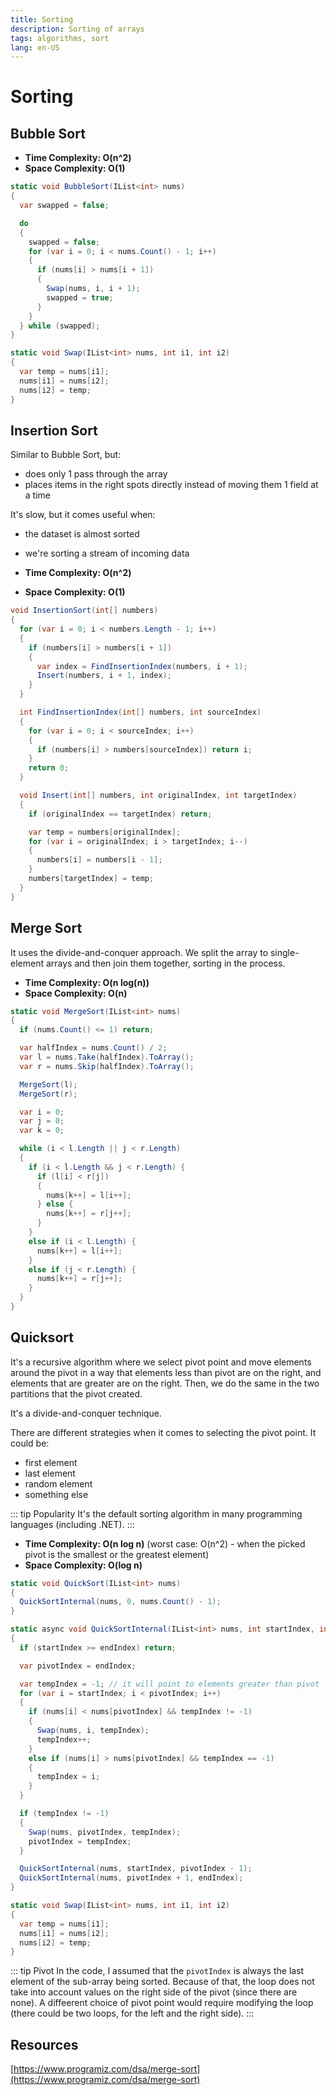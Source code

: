 ```yaml
---
title: Sorting
description: Sorting of arrays
tags: algorithms, sort
lang: en-US
---
```


# Sorting

## Bubble Sort

- **Time Complexity: O(n^2)**
- **Space Complexity: O(1)**

```csharp
static void BubbleSort(IList<int> nums)
{
  var swapped = false;

  do
  {
    swapped = false;
    for (var i = 0; i < nums.Count() - 1; i++)
    {
      if (nums[i] > nums[i + 1])
      {
        Swap(nums, i, i + 1);
        swapped = true;
      }
    }
  } while (swapped);
}

static void Swap(IList<int> nums, int i1, int i2)
{
  var temp = nums[i1];
  nums[i1] = nums[i2];
  nums[i2] = temp;
}
```

## Insertion Sort

Similar to Bubble Sort, but:

- does only 1 pass through the array
- places items in the right spots directly instead of moving them 1 field at a
  time

It's slow, but it comes useful when:

- the dataset is almost sorted
- we're sorting a stream of incoming data

- **Time Complexity: O(n^2)**
- **Space Complexity: O(1)**

```csharp
void InsertionSort(int[] numbers)
{
  for (var i = 0; i < numbers.Length - 1; i++)
  {
    if (numbers[i] > numbers[i + 1])
    {
      var index = FindInsertionIndex(numbers, i + 1);
      Insert(numbers, i + 1, index);
    }
  }

  int FindInsertionIndex(int[] numbers, int sourceIndex)
  {
    for (var i = 0; i < sourceIndex; i++)
    {
      if (numbers[i] > numbers[sourceIndex]) return i;
    }
    return 0;
  }

  void Insert(int[] numbers, int originalIndex, int targetIndex)
  {
    if (originalIndex == targetIndex) return;

    var temp = numbers[originalIndex];
    for (var i = originalIndex; i > targetIndex; i--)
    {
      numbers[i] = numbers[i - 1];
    }
    numbers[targetIndex] = temp;
  }
}
```

## Merge Sort

It uses the divide-and-conquer approach. We split the array to single-element
arrays and then join them together, sorting in the process.

- **Time Complexity: O(n log(n))**
- **Space Complexity: O(n)**

```csharp
static void MergeSort(IList<int> nums)
{
  if (nums.Count() <= 1) return;

  var halfIndex = nums.Count() / 2;
  var l = nums.Take(halfIndex).ToArray();
  var r = nums.Skip(halfIndex).ToArray();

  MergeSort(l);
  MergeSort(r);

  var i = 0;
  var j = 0;
  var k = 0;

  while (i < l.Length || j < r.Length) 
  {
    if (i < l.Length && j < r.Length) {
      if (l[i] < r[j]) 
      {
        nums[k++] = l[i++];
      } else {
        nums[k++] = r[j++];
      }
    }
    else if (i < l.Length) {
      nums[k++] = l[i++];
    }
    else if (j < r.Length) {
      nums[k++] = r[j++];
    }
  }
}
```

## Quicksort

It's a recursive algorithm where we select pivot point and move elements around
the pivot in a way that elements less than pivot are on the right, and
elements that are greater are on the right. Then, we do the same in the two
partitions that the pivot created.

It's a divide-and-conquer technique.

There are different strategies when it comes to selecting the pivot point. It
could be:

- first element
- last element
- random element
- something else

::: tip Popularity
It's the default sorting algorithm in many programming languages (including
.NET).
:::

- **Time Complexity: O(n log n)** (worst case: O(n^2) - when the picked pivot
  is the smallest or the greatest element)
- **Space Complexity: O(log n)**

```csharp
static void QuickSort(IList<int> nums)
{
  QuickSortInternal(nums, 0, nums.Count() - 1);
}

static async void QuickSortInternal(IList<int> nums, int startIndex, int endIndex)
{
  if (startIndex >= endIndex) return;

  var pivotIndex = endIndex;

  var tempIndex = -1; // it will point to elements greater than pivot
  for (var i = startIndex; i < pivotIndex; i++)
  {
    if (nums[i] < nums[pivotIndex] && tempIndex != -1)
    {
      Swap(nums, i, tempIndex);
      tempIndex++;
    }
    else if (nums[i] > nums[pivotIndex] && tempIndex == -1)
    {
      tempIndex = i;
    }
  }

  if (tempIndex != -1)
  {
    Swap(nums, pivotIndex, tempIndex);
    pivotIndex = tempIndex;
  }

  QuickSortInternal(nums, startIndex, pivotIndex - 1);
  QuickSortInternal(nums, pivotIndex + 1, endIndex);
}

static void Swap(IList<int> nums, int i1, int i2)
{
  var temp = nums[i1];
  nums[i1] = nums[i2];
  nums[i2] = temp;
}
```

::: tip Pivot
In the code, I assumed that the `pivotIndex` is always the last element of the
sub-array being sorted. Because of that, the loop does not take into account
values on the right side of the pivot (since there are none). A diffeerent
choice of pivot point would require modifying the loop (there could be two
loops, for the left and the right side).
:::

## Resources

[https://www.programiz.com/dsa/merge-sort](https://www.programiz.com/dsa/merge-sort)
